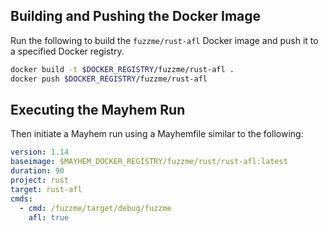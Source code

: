 ## Building and Pushing the Docker Image

Run the following to build the `fuzzme/rust-afl` Docker image and push it to a specified Docker registry.

```sh
docker build -t $DOCKER_REGISTRY/fuzzme/rust-afl .
docker push $DOCKER_REGISTRY/fuzzme/rust-afl
```

## Executing the Mayhem Run

Then initiate a Mayhem run using a Mayhemfile similar to the following:

```yaml
version: 1.14
baseimage: $MAYHEM_DOCKER_REGISTRY/fuzzme/rust/rust-afl:latest
duration: 90
project: rust
target: rust-afl
cmds:
  - cmd: /fuzzme/target/debug/fuzzme
    afl: true
```

